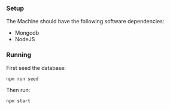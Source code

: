 ### Setup

The Machine should have the following software dependencies:

* Mongodb
* NodeJS

### Running

First seed the database:

    npm run seed

Then run:
 
    npm start

